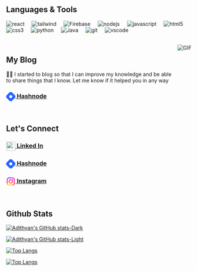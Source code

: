 <!-- LANGUAGES AND TOOLS START -->
## Languages & Tools

<p>
<!-- ReactJS-Icon -->
<img title="ReactJS" src="https://cdn.jsdelivr.net/gh/devicons/devicon/icons/react/react-original.svg" alt="react" width="35" height="35"/>
&nbsp; &nbsp;

<!-- TailwindCSS-Icon -->
<img title="TailwindCSS" src="https://cdn.jsdelivr.net/gh/devicons/devicon/icons/tailwindcss/tailwindcss-plain.svg" alt="tailwind" width="35" height="35" />        
&nbsp; &nbsp;

<!-- Firebase-Icon -->
<img title="Firebase" src="https://cdn.jsdelivr.net/gh/devicons/devicon/icons/firebase/firebase-plain.svg" alt="Firebase" width="35" height="35"/>
&nbsp; &nbsp;

<!-- Node-Icon -->
<img title="NodeJS" src="https://cdn.jsdelivr.net/gh/devicons/devicon/icons/nodejs/nodejs-original.svg" alt="nodejs" width="35" height="35"/>
&nbsp; &nbsp;

<!-- JS-Icon -->
<img title="Javascript" src="https://cdn.jsdelivr.net/gh/devicons/devicon/icons/javascript/javascript-original.svg" alt="javascript" width="30" height="35"/>
&nbsp; &nbsp;

<!-- HTML5-Icon -->
<img title="HTML" src="https://cdn.jsdelivr.net/gh/devicons/devicon/icons/html5/html5-original.svg" alt="html5" width="35" height="35"/>
&nbsp; &nbsp;

<!-- CSS3-Icon -->
<img title="CSS" src="https://cdn.jsdelivr.net/gh/devicons/devicon/icons/css3/css3-original.svg" alt="css3" width="35" height="35"/>
&nbsp; &nbsp;

<!-- Python-Icon -->
<img title="Python" src="https://cdn.jsdelivr.net/gh/devicons/devicon/icons/python/python-original.svg" alt="python" width="35" height="35"/>
&nbsp; &nbsp;

<!-- Java-Icon -->
<img title="Java" src="https://cdn.jsdelivr.net/gh/devicons/devicon/icons/java/java-original.svg" alt="Java" width="35" height="35"/>
&nbsp; &nbsp;

<!-- Git-Icon -->
<img title="Git" src="https://cdn.jsdelivr.net/gh/devicons/devicon/icons/git/git-original.svg" alt="git" width="35" height="35"/>
&nbsp; &nbsp;

<!-- VSCode-Icon -->
<img title="VS-Code" src="https://cdn.jsdelivr.net/gh/devicons/devicon/icons/vscode/vscode-original.svg" alt="vscode" width="35" height="35"/>
&nbsp; &nbsp;

<!-- MORE ICONS -->
<!-- ---- ----- -->

<!-- TS-Icon
<img title="Typescript" src="https://cdn.jsdelivr.net/gh/devicons/devicon/icons/typescript/typescript-plain.svg" alt="typescript" width="30" height="35"/>
&nbsp; &nbsp;
-->

<!-- Django-Icon
<img title="Django" src="https://cdn.jsdelivr.net/gh/devicons/devicon/icons/django/django-plain.svg" alt="Django" width="35" height="35"/>
&nbsp; &nbsp;
-->

<!-- Flask-Icon
<img title="Flask" src="https://cdn.jsdelivr.net/gh/devicons/devicon/icons/flask/flask-original.svg" alt="Flask" width="35" height="35"/>
&nbsp; &nbsp;
-->

<!-- Fastapi-Icon
<img title="Fastapi" src="https://cdn.jsdelivr.net/gh/devicons/devicon/icons/fastapi/fastapi-original.svg" alt="Fastapi" width="35" height="35"/>
&nbsp; &nbsp;
-->

<!-- Yarn-Icon
<img title="Yarn" src="https://cdn.jsdelivr.net/gh/devicons/devicon/icons/yarn/yarn-original.svg" alt="yarn" width="35" height="35"/>
&nbsp; &nbsp;
-->

<!-- MySQL-Icon
<img title="MySQL" src="https://cdn.jsdelivr.net/gh/devicons/devicon/icons/mysql/mysql-original.svg" alt="Mysql" width="35" height="35"/>
&nbsp; &nbsp;
-->

<!-- MongoDB-Icon
<img title="MongoDB" src="https://cdn.jsdelivr.net/gh/devicons/devicon/icons/mongodb/mongodb-original.svg" alt="Mongodb" width="35" height="35"/>
&nbsp; &nbsp;
-->

<!-- Gitlab-Icon
<img title="Gitlab" src="https://cdn.jsdelivr.net/gh/devicons/devicon/icons/gitlab/gitlab-original.svg" alt="Gitlab" width="35" height="35"/>
&nbsp; &nbsp;
-->

<!-- NextJS-Icon
<img title="NextJS" src="https://cdn.jsdelivr.net/gh/devicons/devicon/icons/nextjs/nextjs-original.svg" alt="git" width="35" height="35"/>
&nbsp; &nbsp;
-->

<!-- Github-Icon
<img title="Github" src="https://cdn.jsdelivr.net/gh/devicons/devicon/icons/github/github-original.svg" alt="Github" width="35" height="35"/>
&nbsp; &nbsp;
-->

<!-- Figma-Icon
<img title="Figma" src="https://cdn.jsdelivr.net/gh/devicons/devicon/icons/figma/figma-original.svg" alt="figma" width="30" height="35"/>
&nbsp; &nbsp;
-->

<!-- Solidity-Icon
<img title="Solidity" src="https://cdn.jsdelivr.net/gh/devicons/devicon/icons/solidity/solidity-original.svg" alt="solidity" width="35" height="35"/>
&nbsp; &nbsp;
-->

<!-- Flutter-Icon
<img title="Flutter" src="https://cdn.jsdelivr.net/gh/devicons/devicon/icons/flutter/flutter-original.svg" alt="Flutter" width="35" height="35"/>
&nbsp; &nbsp;
-->

<!-- SASS-Icon
<img title="SASS" src="https://cdn.jsdelivr.net/gh/devicons/devicon/icons/sass/sass-original.svg" alt="sass" width="35" height="35"/>
&nbsp; &nbsp;
-->

<!-- GoogleCloud-Icon
<img title="GoogleCloud" src="https://cdn.jsdelivr.net/gh/devicons/devicon/icons/googlecloud/googlecloud-original.svg" alt="Googlecloud" width="35" height="35"/>
&nbsp; &nbsp;
-->

<!-- Dart-Icon
<img title="Dart" src="https://cdn.jsdelivr.net/gh/devicons/devicon/icons/dart/dart-original.svg" alt="Dart" width="35" height="35"/>
&nbsp; &nbsp;
-->

<!-- C-Icon
<img title="C" src="https://cdn.jsdelivr.net/gh/devicons/devicon/icons/c/c-original.svg" alt="C" width="35" height="35"/>
&nbsp; &nbsp;
-->

</p>
<br>
<!-- LANGUAGES AND TOOLS END -->



<!-- MY BLOG START -->
<!-- A Image to the right side --> <img align="right" alt="GIF" src="https://media.giphy.com/media/HscDLzkO8EOTmgkhQP/giphy.gif"  height="200" />

## My Blog
✍🏻 I started to blog so that I can improve my knowledge and be able to share things that I know. Let me know if it helped you in any way

### [<img src="https://raw.githubusercontent.com/AdithyanA2005/AdithyanA2005/main/hashnode-icon.png" align="center" height="25" width="25" ><span align="center"> Hashnode</span>](https://adithyana.hashnode.dev/)

<br>
<!-- MY BLOG END -->



<!-- CONTACT START -->
## Let's Connect

### [<img align="center" src="https://cdn.jsdelivr.net/gh/devicons/devicon/icons/linkedin/linkedin-original.svg" align="center" height="25" width="25" ><span align="center"> Linked In</span>](https://www.linkedin.com/in/adithyan-a-26b2161b3/) &nbsp; &nbsp; 

### [<img align="center" src="https://raw.githubusercontent.com/AdithyanA2005/AdithyanA2005/main/hashnode-icon.png" align="center" height="25" width="25" ><span align="center"> Hashnode</span>](https://adithyana.hashnode.dev/)

### [<img align="center" src="https://raw.githubusercontent.com/AdithyanA2005/AdithyanA2005/main/instgram-icon.png" align="center" height="25" width="25" ><span align="center"> Instagram</span>](https://www.instagram.com/adithyana2005/)

<br>
<!-- CONTACT END -->



<!-- GITHUB STATS START -->
## Github Stats
<!-- Stats And Streak On Dark Mode -->
[![Adithyan's GitHub stats-Dark](https://github-readme-stats.vercel.app/api?username=AdithyanA2005&show_icons=true&theme=dark&count_private=true&icon_color=57a8ff&hide_border=true&card_width=1000#gh-dark-mode-only)](https://github.com/AdithyanA2005/#gh-dark-mode-only)

<!-- Stats And Streak On Light Mode -->
[![Adithyan's GitHub stats-Light](https://github-readme-stats.vercel.app/api?username=AdithyanA2005&show_icons=true&count_private=true&theme=light&icon_color=57a8ff&hide_border=true&card_width=1000#gh-light-mode-only)](https://github.com/AdithyanA2005#gh-light-mode-only)

<!-- Top Languages On Dark Mode -->
[![Top Langs](https://github-readme-stats.vercel.app/api/top-langs/?username=AdithyanA2005&theme=dark&langs_count=10&icon_color=57a8ff&hide_border=true&card_width=1000)](https://github.com/anuraghazra/github-readme-stats#gh-dark-mode-only)

<!-- Top Languages On Light Mode -->
[![Top Langs](https://github-readme-stats.vercel.app/api/top-langs/?username=AdithyanA2005&theme=dark&&langs_count=10&icon_color=57a8ff&hide_border=true&card_width=1000)](https://github.com/anuraghazra/github-readme-stats#gh-light-mode-only)
<!-- GITHUB STATS END -->
